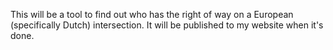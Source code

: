 This will be a tool to find out who has the right of way on a European (specifically Dutch) intersection.
It will be published to my website when it's done.
